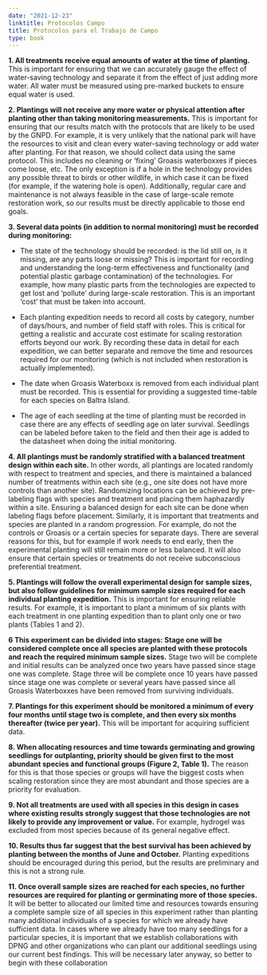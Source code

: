 ```yaml
---
date: "2021-12-23"
linktitle: Protocolos Campo
title: Protocolos para el Trabajo de Campo
type: book
---
```


 **1.	All treatments receive equal amounts of water at the time of planting.** This is important for ensuring that we can accurately gauge the effect of water-saving technology and separate it from the effect of just adding more water. All water must be measured using pre-marked buckets to ensure equal water is used.

 **2.	Plantings will not receive any more water or physical attention after planting other than taking monitoring measurements.** This is important for ensuring that our results match with the protocols that are likely to be used by the GNPD. For example, it is very unlikely that the national park will have the resources to visit and clean every water-saving technology or add water after planting. For that reason, we should collect data using the same protocol. This includes no cleaning or ‘fixing’ Groasis waterboxxes if pieces come loose, etc. The only exception is if a hole in the technology provides any possible threat to birds or other wildlife, in which case it can be fixed (for example, if the watering hole is open). Additionally, regular care and maintenance is not always feasible in the case of large-scale remote restoration work, so our results must be directly applicable to those end goals.

 **3.	Several data points (in addition to normal monitoring) must be recorded during monitoring:**
+ The state of the technology should be recorded: is the lid still on, is it missing, are any parts loose or missing? This is important for recording and understanding the long-term effectiveness and functionality (and potential plastic garbage contamination) of the technologies. For example, how many plastic parts from the technologies are expected to get lost and ‘pollute’ during large-scale restoration. This is an important ‘cost’ that must be taken into account.

+ Each planting expedition needs to record all costs by category, number of days/hours, and number of field staff with roles. This is critical for getting a realistic and accurate cost estimate for scaling restoration efforts beyond our work. By recording these data in detail for each expedition, we can better separate and remove the time and resources required for our monitoring (which is not included when restoration is actually implemented).

+ The date when Groasis Waterboxx is removed from each individual plant must be recorded. This is essential for providing a suggested time-table for each species on Baltra Island.

+ The age of each seedling at the time of planting must be recorded in case there are any effects of seedling age on later survival. Seedlings can be labeled before taken to the field and then their age is added to the datasheet when doing the initial monitoring.

 **4.	All plantings must be randomly stratified with a balanced treatment design within each site.** In other words, all plantings are located randomly with respect to treatment and species, and there is maintained a balanced number of treatments within each site (e.g., one site does not have more controls than another site). Randomizing locations can be achieved by pre-labeling flags with species and treatment and placing them haphazardly within a site. Ensuring a balanced design for each site can be done when labeling flags before placement. Similarly, it is important that treatments and species are planted in a random progression. For example, do not the controls or Groasis or a certain species for separate days. There are several reasons for this, but for example if work needs to end early, then the experimental planting will still remain more or less balanced. It will also ensure that certain species or treatments do not receive subconscious preferential treatment.

 **5. Plantings will follow the overall experimental design for sample sizes, but also follow
guidelines for minimum sample sizes required for each individual planting
expedition.** This is important for ensuring reliable results. For example, it is important to
plant a minimum of six plants with each treatment in one planting expedition than to
plant only one or two plants (Tables 1 and 2).

 **6 This experiment can be divided into stages: Stage one will be considered complete
once all species are planted with these protocols and reach the required minimum sample
sizes.** Stage two will be complete and initial results can be analyzed once two years have
passed since stage one was complete. Stage three will be complete once 10 years have
passed since stage one was complete or several years have passed since all Groasis
Waterboxxes have been removed from surviving individuals.

 **7. Plantings for this experiment should be monitored a minimum of every four months
until stage two is complete, and then every six months thereafter (twice per year).**
This will be important for acquiring sufficient data.

 **8. When allocating resources and time towards germinating and growing seedlings for
outplanting, priority should be given first to the most abundant species and
functional groups (Figure 2, Table 1).** The reason for this is that those species or groups
will have the biggest costs when scaling restoration since they are most abundant and
those species are a priority for evaluation.

 **9. Not all treatments are used with all species in this design in cases where existing
results strongly suggest that those technologies are not likely to provide any
improvement or value.** For example, hydrogel was excluded from most species because
of its general negative effect.

 **10. Results thus far suggest that the best survival has been achieved by planting
between the months of June and October.** Planting expeditions should be encouraged
during this period, but the results are preliminary and this is not a strong rule.

 **11. Once overall sample sizes are reached for each species, no further resources are
required for planting or germinating more of those species.** It will be better to
allocated our limited time and resources towards ensuring a complete sample size of all
species in this experiment rather than planting many additional individuals of a species
for which we already have sufficient data. In cases where we already have too many
seedlings for a particular species, it is important that we establish collaborations with
DPNG and other organizations who can plant our additional seedlings using our current
best findings. This will be necessary later anyway, so better to begin with these
collaboration